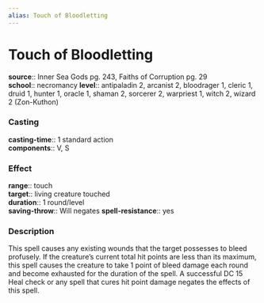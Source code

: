 ```yaml
---
alias: Touch of Bloodletting
---
```


# Touch of Bloodletting 

**source**:: Inner Sea Gods pg. 243, Faiths of Corruption pg. 29  
**school**:: necromancy
**level**:: antipaladin 2, arcanist 2, bloodrager 1, cleric 1, druid 1, hunter 1, oracle 1, shaman 2, sorcerer 2, warpriest 1, witch 2, wizard 2 (Zon-Kuthon)

### Casting 

**casting-time**:: 1 standard action  
**components**:: V, S

### Effect 

**range**:: touch  
**target**:: living creature touched  
**duration**:: 1 round/level  
**saving-throw**:: Will negates
**spell-resistance**:: yes

### Description 

This spell causes any existing wounds that the target possesses to bleed profusely. If the creature’s current total hit points are less than its maximum, this spell causes the creature to take 1 point of bleed damage each round and become exhausted for the duration of the spell. A successful DC 15 Heal check or any spell that cures hit point damage negates the effects of this spell.
